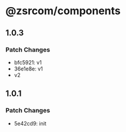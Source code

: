 # @zsrcom/components

## 1.0.3

### Patch Changes

- bfc5921: v1
- 36e1e8e: v1
- v2

## 1.0.1

### Patch Changes

- 5e42cd9: init
